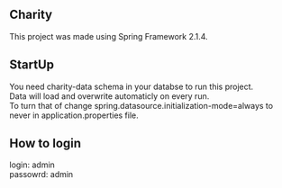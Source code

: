 
## Charity
This project was made using Spring Framework 2.1.4.  

## StartUp
You need charity-data schema in your databse to run this project.  
Data will load and overwrite automaticly on every run.  
To turn that of change spring.datasource.initialization-mode=always to never in application.properties file.  

## How to login
login: admin  
passowrd: admin  
